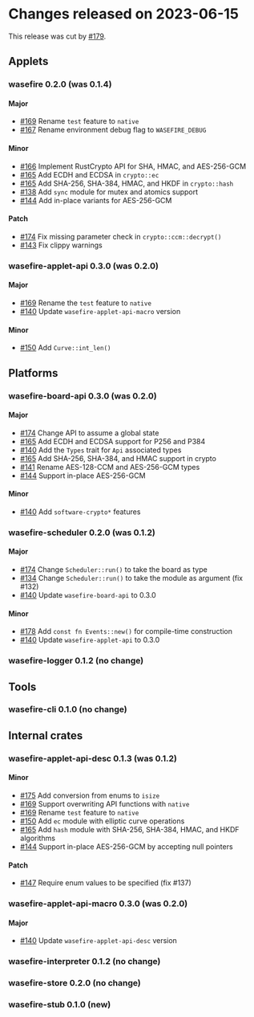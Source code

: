 # Changes released on 2023-06-15

This release was cut by [#179](https://github.com/google/wasefire/pull/179).

## Applets

### wasefire 0.2.0 (was 0.1.4)

#### Major

- [#169](https://github.com/google/wasefire/pull/169)
  Rename `test` feature to `native`
- [#167](https://github.com/google/wasefire/pull/167)
  Rename environment debug flag to `WASEFIRE_DEBUG`

#### Minor

- [#166](https://github.com/google/wasefire/pull/166)
  Implement RustCrypto API for SHA, HMAC, and AES-256-GCM
- [#165](https://github.com/google/wasefire/pull/165)
  Add ECDH and ECDSA in `crypto::ec`
- [#165](https://github.com/google/wasefire/pull/165)
  Add SHA-256, SHA-384, HMAC, and HKDF in `crypto::hash`
- [#138](https://github.com/google/wasefire/pull/138)
  Add `sync` module for mutex and atomics support
- [#144](https://github.com/google/wasefire/pull/144)
  Add in-place variants for AES-256-GCM

#### Patch

- [#174](https://github.com/google/wasefire/pull/174)
  Fix missing parameter check in `crypto::ccm::decrypt()`
- [#143](https://github.com/google/wasefire/pull/143)
  Fix clippy warnings

### wasefire-applet-api 0.3.0 (was 0.2.0)

#### Major

- [#169](https://github.com/google/wasefire/pull/169)
  Rename the `test` feature to `native`
- [#140](https://github.com/google/wasefire/pull/140)
  Update `wasefire-applet-api-macro` version

#### Minor

- [#150](https://github.com/google/wasefire/pull/150)
  Add `Curve::int_len()`

## Platforms

### wasefire-board-api 0.3.0 (was 0.2.0)

#### Major

- [#174](https://github.com/google/wasefire/pull/174)
  Change API to assume a global state
- [#165](https://github.com/google/wasefire/pull/165)
  Add ECDH and ECDSA support for P256 and P384
- [#140](https://github.com/google/wasefire/pull/140)
  Add the `Types` trait for `Api` associated types
- [#165](https://github.com/google/wasefire/pull/165)
  Add SHA-256, SHA-384, and HMAC support in crypto
- [#141](https://github.com/google/wasefire/pull/141)
  Rename AES-128-CCM and AES-256-GCM types
- [#144](https://github.com/google/wasefire/pull/144)
  Support in-place AES-256-GCM

#### Minor

- [#140](https://github.com/google/wasefire/pull/140)
  Add `software-crypto*` features

### wasefire-scheduler 0.2.0 (was 0.1.2)

#### Major

- [#174](https://github.com/google/wasefire/pull/174)
  Change `Scheduler::run()` to take the board as type
- [#134](https://github.com/google/wasefire/pull/134)
  Change `Scheduler::run()` to take the module as argument (fix #132)
- [#140](https://github.com/google/wasefire/pull/140)
  Update `wasefire-board-api` to 0.3.0

#### Minor

- [#178](https://github.com/google/wasefire/pull/178)
  Add `const fn Events::new()` for compile-time construction
- [#140](https://github.com/google/wasefire/pull/140)
  Update `wasefire-applet-api` to 0.3.0

### wasefire-logger 0.1.2 (no change)

## Tools

### wasefire-cli 0.1.0 (no change)

## Internal crates

### wasefire-applet-api-desc 0.1.3 (was 0.1.2)

#### Minor

- [#175](https://github.com/google/wasefire/pull/175)
  Add conversion from enums to `isize`
- [#169](https://github.com/google/wasefire/pull/169)
  Support overwriting API functions with `native`
- [#169](https://github.com/google/wasefire/pull/169)
  Rename `test` feature to `native`
- [#150](https://github.com/google/wasefire/pull/150)
  Add `ec` module with elliptic curve operations
- [#165](https://github.com/google/wasefire/pull/165)
  Add `hash` module with SHA-256, SHA-384, HMAC, and HKDF algorithms
- [#144](https://github.com/google/wasefire/pull/144)
  Support in-place AES-256-GCM by accepting null pointers

#### Patch

- [#147](https://github.com/google/wasefire/pull/147)
  Require enum values to be specified (fix #137)

### wasefire-applet-api-macro 0.3.0 (was 0.2.0)

#### Major

- [#140](https://github.com/google/wasefire/pull/140)
  Update `wasefire-applet-api-desc` version

### wasefire-interpreter 0.1.2 (no change)

### wasefire-store 0.2.0 (no change)

### wasefire-stub 0.1.0 (new)
